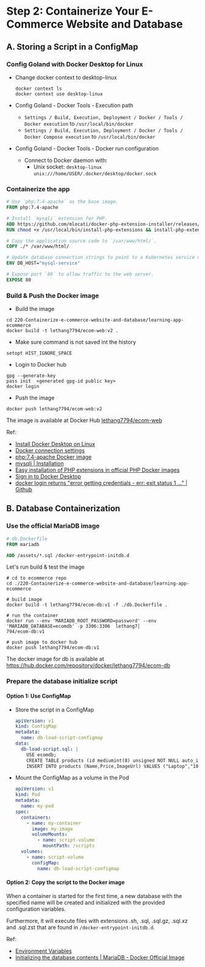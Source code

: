 # Step 2: Containerize Your E-Commerce Website and Database

## A. Storing a Script in a ConfigMap

### Config Goland with Docker Desktop for Linux

- Change docker context to desktop-linux

  ```shell
  docker context ls
  docker context use desktop-linux
  ```

- Config Goland - Docker Tools - Execution path
    - `Settings / Build, Execution, Deployment / Docker / Tools / Docker execution` to `/usr/local/bin/docker`
    - `Settings / Build, Execution, Deployment / Docker / Tools / Docker Compose execution` to `/usr/local/bin/docker`

- Config Goland - Docker Tools - Docker run configuration
    - Connect to Docker daemon with:
        - Unix socket: `desktop-linux` `unix:///home/USER/.docker/desktop/docker.sock`

### Containerize the app

```Dockerfile
# Use `php:7.4-apache` as the base image.
FROM php:7.4-apache

# Install `mysqli` extension for PHP.
ADD https://github.com/mlocati/docker-php-extension-installer/releases/latest/download/install-php-extensions /usr/local/bin/
RUN chmod +x /usr/local/bin/install-php-extensions && install-php-extensions mysqli

# Copy the application source code to `/var/www/html/`.
COPY ./* /var/www/html/

# Update database connection strings to point to a Kubernetes service named `mysql-service`.
ENV DB_HOST="mysql-service"

# Expose port `80` to allow traffic to the web server.
EXPOSE 80
```

### Build & Push the Docker image

- Build the image

```shell
cd 220-Containerize-e-commerce-website-and-database/learning-app-ecommerce
docker build -t lethang7794/ecom-web:v2 .
```

- Make sure command is not saved int the history

```shell
setopt HIST_IGNORE_SPACE
```

- Login to Docker hub

```shell
gpg --generate-key
pass init  <generated gpg-id public key>
docker login
```

- Push the image

```shell
docker push lethang7794/ecom-web:v2
```

The image is available at Docker
Hub [lethang7794/ecom-web](https://hub.docker.com/repository/docker/lethang7794/ecom-web/)

Ref:

- [Install Docker Desktop on Linux](https://docs.docker.com/desktop/install/linux-install/)
- [Docker connection settings](https://www.jetbrains.com/help/go/settings-docker.html)
- [php:7.4-apache Docker image](https://hub.docker.com/layers/library/php/7.4-apache/images/sha256-18b3497ee7f2099a90b66c23a0bc3d5261b12bab367263e1b40e9b004c39e882?context=explore)
- [mysqli | Installation](https://www.php.net/manual/en/mysqli.installation.php)
- [Easy installation of PHP extensions in official PHP Docker images](https://github.com/mlocati/docker-php-extension-installer)
- [Sign in to Docker Desktop](https://docs.docker.com/desktop/get-started/)
- [docker login returns "error getting credentials - err: exit status 1 ..." | Github](https://github.com/docker/docker-credential-helpers/issues/60)

## B. Database Containerization

### Use the official MariaDB image

```Dockerfile
# db.Dockerfile
FROM mariadb

ADD /assets/*.sql /docker-entrypoint-initdb.d
```

Let's run build & test the image

```shell
# cd to ecommerce repo
cd ./220-Containerize-e-commerce-website-and-database/learning-app-ecommerce

# build image
docker build -t lethang7794/ecom-db:v1 -f ./db.Dockerfile .

```

```shell
# run the container
docker run --env 'MARIADB_ROOT_PASSWORD=password' --env 'MARIADB_DATABASE=ecomdb' -p 3306:3306  lethang7│
794/ecom-db:v1
```

```shell
# push image to docker hub
docker push lethang7794/ecom-db:v1
```

The docker image for db is available at https://hub.docker.com/repository/docker/lethang7794/ecom-db

### Prepare the database initialize script

#### Option 1: Use ConfigMap

- Store the script in a ConfigMap

    ```yaml
    apiVersion: v1
    kind: ConfigMap
    metadata:
      name: db-load-script-configmap
    data:
      db-load-script.sql: |
        USE ecomdb;
        CREATE TABLE products (id mediumint(8) unsigned NOT NULL auto_increment,Name varchar(255) default NULL,Price varchar(255) default NULL, ImageUrl varchar(255) default NULL,PRIMARY KEY (id)) AUTO_INCREMENT=1;
        INSERT INTO products (Name,Price,ImageUrl) VALUES ("Laptop","100","c-1.png"),("Drone","200","c-2.png"),("VR","300","c-3.png"),("Tablet","50","c-5.png"),("Watch","90","c-6.png"),("Phone Covers","20","c-7.png"),("Phone","80","c-8.png"),("Laptop","150","c-4.png");
    ```

- Mount the ConfigMap as a volume in the Pod

    ```yaml
    apiVersion: v1
    kind: Pod
    metadata:
      name: my-pod
    spec:
      containers:
        - name: my-container
          image: my-image
          volumeMounts:
            - name: script-volume
              mountPath: /scripts
      volumes:
        - name: script-volume
          configMap:
            name: db-load-script-configmap
    ```

#### Option 2: Copy the script to the Docker image

When a container is started for the first time, a new database with the specified name will be created and initialized
with the provided configuration variables.

Furthermore, it will execute files with extensions .sh, .sql, .sql.gz,
.sql.xz and .sql.zst that are found in `/docker-entrypoint-initdb.d`.

Ref:

- [Environment Variables](https://hub.docker.com/_/mariadb)
- [Initializing the database contents | MariaDB - Docker Official Image](https://hub.docker.com/_/mariadb)